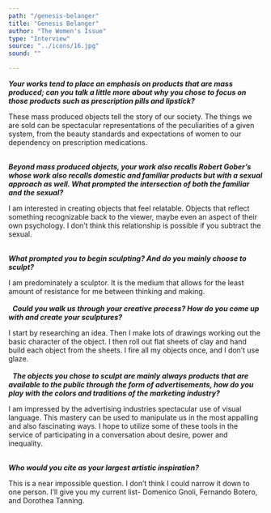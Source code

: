 ```yaml
---
path: "/genesis-belanger"
title: "Genesis Belanger"
author: "The Women's Issue"
type: "Interview"
source: "../icons/16.jpg" 
sound: ""

---
```


__*Your works tend to place an emphasis on products that are mass produced; can you talk a little more about why you chose to focus on those products such as prescription pills and lipstick?*__

These mass produced objects tell the story of our society. The things we are sold can be spectacular representations of the peculiarities of a given system, from the beauty standards and expectations of women to our dependency on prescription medications.<br /><br />

__*Beyond mass produced objects, your work also recalls Robert Gober’s whose work also recalls domestic and familiar products but with a sexual approach as well. What prompted the intersection of both the familiar and the sexual?*__

I am interested in creating objects that feel relatable. Objects that reflect something recognizable back to the viewer, maybe even an aspect of their own psychology. I don’t think this relationship is possible if you subtract the sexual.  <br /><br />

__*What prompted you to begin sculpting? And do you mainly choose to sculpt?*__

I am predominately a sculptor. It is the medium that allows for the least amount of resistance for me between thinking and making.<br /><br />
 
__*Could you walk us through your creative process? How do you come up with and create your sculptures?*__

I start by researching an idea. Then I make lots of drawings working out the basic character of the object. I then roll out flat sheets of clay and hand build each object from the sheets. I fire all my objects once, and I don’t use glaze.<br /><br />
 
__*The objects you chose to sculpt are mainly always products that are available to the public through the form of advertisements, how do you play with the colors and traditions of the marketing industry?*__

I am impressed by the advertising industries spectacular use of visual language. This mastery can be used to manipulate us in the most appalling and also fascinating ways.  I hope to utilize some of these tools in the service of participating in a conversation about desire, power and inequality.<br /><br />

__*Who would you cite as your largest artistic inspiration?*__

This is a near impossible question. I don’t think I could narrow it down to one person.  I’ll give you my current list- Domenico Gnoli, Fernando Botero,  and Dorothea Tanning.
